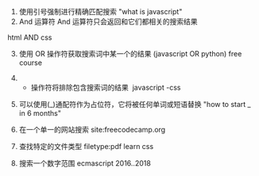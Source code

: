 1. 使用引号强制进行精确匹配搜索
   "what is javascript"
2. And 运算符
   And 运算符只会返回和它们都相关的搜索结果

html AND css

3. 使用 OR 操作符获取搜索词中某一个的结果
   (javascript OR python) free course

4. - 操作符将排除包含搜索词的结果
     ​
     javascript -css

5. 可以使用(_)通配符作为占位符，它将被任何单词或短语替换
   "how to start _ in 6 months"

6. 在一个单一的网站搜索
   site:freecodecamp.org

7. 查找特定的文件类型
   filetype:pdf learn css

8. 搜索一个数字范围
   ecmascript 2016..2018
